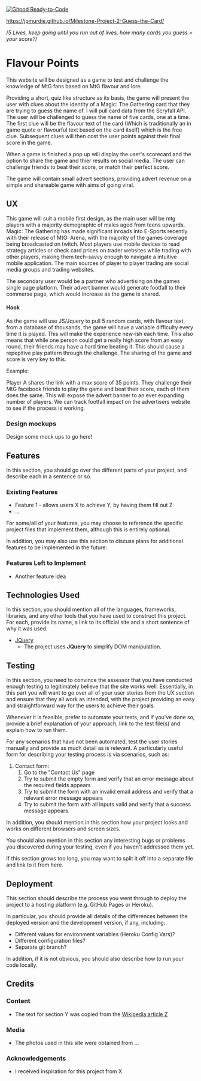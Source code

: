 [![Gitpod Ready-to-Code](https://img.shields.io/badge/Gitpod-Ready--to--Code-blue?logo=gitpod)](https://gitpod.io/#https://github.com/JPMurdie/Milestone-Project-2-Guess-the-Card) 

https://jpmurdie.github.io/Milestone-Project-2-Guess-the-Card/

/*5 Lives, keep going until you run out of lives, how many cards you guess = your score?*/

# Flavour Points

This website will be designed as a game to test and challenge the knowledge of MtG fans based on MtG flavour and lore.

Providing a short, quiz like structure as its basis, the game will present the user with clues about the identity of a Magic: The Gathering
card that they are trying to guess the name of. I will pull card data from the Scryfall API. The user will be challenged to guess the 
name of five cards, one at a time. The first clue will be the flavour text of the card (Which is traditionally an in game quote or flavourful text based on the card itself)
which is the free clue. Subsequent clues will then cost the user points against their final score in the game.

When a game is finished a pop up will display the user's scorecard and the option to share the game and thier results on social media.
The user can challenge friends to beat their score, or match their perfect score.

The game will contain small advert sections, providing advert revenue on a simple and shareable game with aims of going viral.
 
## UX

This game will suit a mobile first design, as the main user will be mtg players with a majority demographic of males aged from teens upwards. Magic: The Gathering
has made significant inroads into E-Sports recently with their release of MtG: Arena, with the majority of the games coverage being broadcasted on twitch. Most players use mobile devices to read strategy articles
or check card prices on trader websites while trading with other players, making them tech-savvy enough to navigate a intuitive mobile application. The main sources of player to player trading are social media groups and trading websites.

The secondary user would be a partner who advertising on the games single page platform. Their advert banner would generate footfall to their commerse page, which would increase
as the game is shared.

#### Hook

As the game will use JS/Jquery to pull 5 random cards, with flavour text, from a database of thousands, the game will have a variable difficulty every time it is played. This will make the experience new-ish each time.
This also means that while one person could get a really high score from an easy round, their friends may have a hard time beating it. This should cause a repepitive play pattern through the challenge. The sharing of the game and score is very key to this.

Example: 

Player A shares the link with a max score of 35 points. They challenge their MtG facebook friends to play the game and beat their score, each of them does the same. This will expose the advert banner to an ever expanding number of players. 
We can track footfall impact on the advertisers website to see if the process is working.

### Design mockups

Design some mock ups to go here!


 

## Features

In this section, you should go over the different parts of your project, and describe each in a sentence or so.
 
### Existing Features
- Feature 1 - allows users X to achieve Y, by having them fill out Z
- ...

For some/all of your features, you may choose to reference the specific project files that implement them, although this is entirely optional.

In addition, you may also use this section to discuss plans for additional features to be implemented in the future:

### Features Left to Implement
- Another feature idea

## Technologies Used

In this section, you should mention all of the languages, frameworks, libraries, and any other tools that you have used to construct this project. For each, provide its name, a link to its official site and a short sentence of why it was used.

- [JQuery](https://jquery.com)
    - The project uses **JQuery** to simplify DOM manipulation.


## Testing

In this section, you need to convince the assessor that you have conducted enough testing to legitimately believe that the site works well. Essentially, in this part you will want to go over all of your user stories from the UX section and ensure that they all work as intended, with the project providing an easy and straightforward way for the users to achieve their goals.

Whenever it is feasible, prefer to automate your tests, and if you've done so, provide a brief explanation of your approach, link to the test file(s) and explain how to run them.

For any scenarios that have not been automated, test the user stories manually and provide as much detail as is relevant. A particularly useful form for describing your testing process is via scenarios, such as:

1. Contact form:
    1. Go to the "Contact Us" page
    2. Try to submit the empty form and verify that an error message about the required fields appears
    3. Try to submit the form with an invalid email address and verify that a relevant error message appears
    4. Try to submit the form with all inputs valid and verify that a success message appears.

In addition, you should mention in this section how your project looks and works on different browsers and screen sizes.

You should also mention in this section any interesting bugs or problems you discovered during your testing, even if you haven't addressed them yet.

If this section grows too long, you may want to split it off into a separate file and link to it from here.

## Deployment

This section should describe the process you went through to deploy the project to a hosting platform (e.g. GitHub Pages or Heroku).

In particular, you should provide all details of the differences between the deployed version and the development version, if any, including:
- Different values for environment variables (Heroku Config Vars)?
- Different configuration files?
- Separate git branch?

In addition, if it is not obvious, you should also describe how to run your code locally.


## Credits

### Content
- The text for section Y was copied from the [Wikipedia article Z](https://en.wikipedia.org/wiki/Z)

### Media
- The photos used in this site were obtained from ...

### Acknowledgements

- I received inspiration for this project from X